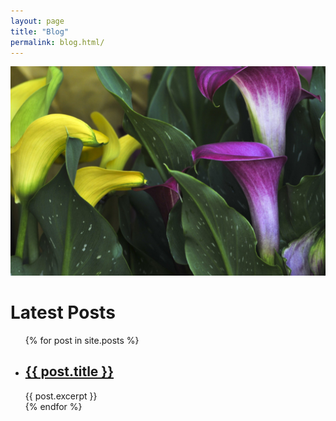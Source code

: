 ```yaml
---
layout: page
title: "Blog"
permalink: blog.html/
---
```


![pink yellow calla lilies](images/pink-and-yellow-calla-lilies.jpg "Pink yellow calla lilies")

<h1>Latest Posts</h1>

<ul>
  {% for post in site.posts %}
    <li>
      <h2><a href="{{ post.url }}">{{ post.title }}</a></h2>
      {{ post.excerpt }}
    </li>
  {% endfor %}
</ul>
